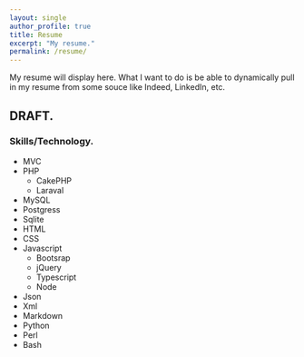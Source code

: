 ```yaml
---
layout: single
author_profile: true
title: Resume
excerpt: "My resume."
permalink: /resume/
---
```



My resume will display here.
What I want to do is be able to dynamically pull in my resume from some souce like Indeed, LinkedIn, etc.

## DRAFT.

### Skills/Technology.

- MVC
- PHP
  - CakePHP
  - Laraval
- MySQL
- Postgress
- Sqlite
- HTML
- CSS
- Javascript
  - Bootsrap
  - jQuery
  - Typescript
  - Node
- Json
- Xml
- Markdown
- Python
- Perl
- Bash
